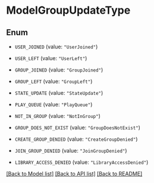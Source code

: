 # ModelGroupUpdateType

## Enum


* `USER_JOINED` (value: `"UserJoined"`)

* `USER_LEFT` (value: `"UserLeft"`)

* `GROUP_JOINED` (value: `"GroupJoined"`)

* `GROUP_LEFT` (value: `"GroupLeft"`)

* `STATE_UPDATE` (value: `"StateUpdate"`)

* `PLAY_QUEUE` (value: `"PlayQueue"`)

* `NOT_IN_GROUP` (value: `"NotInGroup"`)

* `GROUP_DOES_NOT_EXIST` (value: `"GroupDoesNotExist"`)

* `CREATE_GROUP_DENIED` (value: `"CreateGroupDenied"`)

* `JOIN_GROUP_DENIED` (value: `"JoinGroupDenied"`)

* `LIBRARY_ACCESS_DENIED` (value: `"LibraryAccessDenied"`)


[[Back to Model list]](../README.md#documentation-for-models) [[Back to API list]](../README.md#documentation-for-api-endpoints) [[Back to README]](../README.md)


